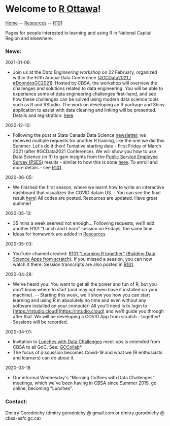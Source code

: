 # Welcome to [R Ottawa](https://ivi-m.github.io/R-Ottawa/)! 

[ Home](https://IVI-M.github.io/R-Ottawa/) --  [ Resources](resources.md) -- [ R101](101.md)


Pages for people interested in learning and using R in National Capital Region and elsewhere.



### News:  

2021-01-06:
- Join us at the *Data Engineering workshop* on 22 February, organized within the Fifth Annual Data Conference ([#GCData2021 / #DonnéesGC2021](https://wiki.gccollab.ca/2021_Data_Conference/Agenda)). Hosted by CBSA, the workshop will overview the challenges and solutions related to data engineering. You will be able to experience some of data engineering  challenges first-hand, and see how these challenges can be solved using  modern  data science tools such as R and RStudio. The work on developing an R package and Shiny application to assist with data cleaning and linking will be presented. Details and registration: [here](https://www.csps-efpc.gc.ca/events/data-conference2021/).


2020-12-10:
- Following the post at Stats Canada  Data Science [newsletter](https://www.statcan.gc.ca/eng/data-science/network/newsletter), we received multiple requests for another R training, like the one we did this Summer. Let's do it then!  Tentative starting date -  First Friday of March 2021 (after #GCData2021  Conference).
We will show you how to use Data Science (in R) to gain
insights from the [Public Service Employee Survey (PSES)](https://www.canada.ca/en/treasury-board-secretariat/services/innovation/public-service-employee-survey.html) results - similar to how this is done [here](https://itrack.shinyapps.io/PSES/). To enroll and more details - see [ R101](101.md).    

2020-06-05:
- We finished the first season, where we learnt how to write an interactive dashboard that visualizes the COVID datain US. - You can see the final result [here](https://itrack.shinyapps.io/covid/us.Rmd)!   All codes are posted. Resources are updated. Have great summer!

2020-05-13:
-  35 mins a week seemed not enough... Following requests, we'll add another R101 "Lunch and Learn" session on Fridays, the same time.
- Ideas for homework are added in [ Resources](resources.md)

2020-05-03:
- YouTube channel created: [R101 "Learning R together" (Building Data Science Apps from scratch)](https://www.youtube.com/playlist?list=PLUogPW3t8g0RFvDGyKo1murnQUaSJxEPl). If you missed a session, you can now watch it there. Session transcripts are also posted in  [ R101](101.md).


2020-04-28:
- We've heard you: You want to get all the power and fun of R, but you don't know where to start (and   may not even have it installed on your machine). --  Starting this week, we'll show you how you can start learning and using R in absolutely no time and even without any software installed on your computer! All you'll need is to login to [https://rstudio.cloud](https://rstudio.cloud) and we'll guide you through after that. We will be developing a COVID App from scratch - together! Sessions will be recorded. 

<!-- 2020-04-15: 
- Codes to read Covid data from UofT and JHU are added to [ /r101](https://github.com/IVI-M/R-Ottawa/tree/master/r101) folder.
-->

2020-04-01:     
- Invitation to [Lunches with Data Challenges](meetups.md) meet-ups is extended from CBSA to all GoC. See: [GCCollab](https://gccollab.ca/discussion/view/4482867/enlunches-with-data-challenges-on-wednesdays-on-rfr)* 
- The focus of discussion becomes Covid-19 and what we (R enthusiasts and learners) can do about it.

2020-03-18
- Our informal Wednesday's "Morning Coffees with Data Challenges" meetings, which we've been having in CBSA since  Summer 2019, go online,  becoming "Lunches".



### Contact:

Dmitry Gorodnichy  (dmitry.gorodnichy @ gmail.com or dmitry.gorodnichy @ cbsa-asfc.gc.ca)
<!-- Questions/comments: dg@ivim.ca (dmitry@gorodnichy.ca) or via gcconnex.ca -->
